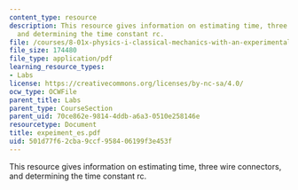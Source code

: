 ```yaml
---
content_type: resource
description: This resource gives information on estimating time, three wire connectors,
  and determining the time constant rc.
file: /courses/8-01x-physics-i-classical-mechanics-with-an-experimental-focus-fall-2002/501d77f62cba9ccf958406199f3e453f_expeiment_es.pdf
file_size: 174480
file_type: application/pdf
learning_resource_types:
- Labs
license: https://creativecommons.org/licenses/by-nc-sa/4.0/
ocw_type: OCWFile
parent_title: Labs
parent_type: CourseSection
parent_uid: 70ce862e-9814-4ddb-a6a3-0510e258146e
resourcetype: Document
title: expeiment_es.pdf
uid: 501d77f6-2cba-9ccf-9584-06199f3e453f
---
```

This resource gives information on estimating time, three wire connectors, and determining the time constant rc.